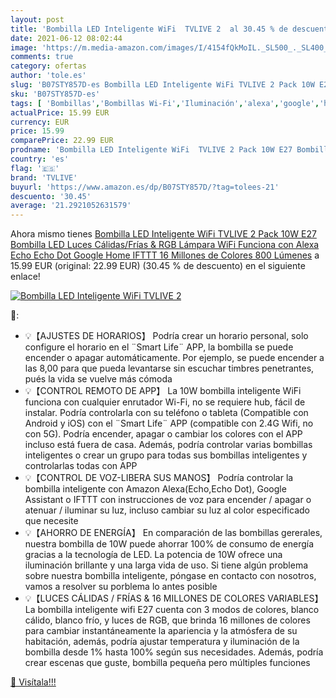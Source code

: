 ```yaml
---
layout: post
title: 'Bombilla LED Inteligente WiFi  TVLIVE 2  al 30.45 % de descuento'
date: 2021-06-12 08:02:44
image: 'https://m.media-amazon.com/images/I/4154fQkMoIL._SL500_._SL400_.jpg'
comments: true
category: ofertas
author: 'tole.es'
slug: 'B07STY857D-es Bombilla LED Inteligente WiFi TVLIVE 2 Pack 10W E27...'
sku: 'B07STY857D-es'
tags: [ 'Bombillas','Bombillas Wi-Fi','Iluminación','alexa','google','home','ifttt','tvlive', ]
actualPrice: 15.99 EUR
currency: EUR
price: 15.99
comparePrice: 22.99 EUR
prodname: 'Bombilla LED Inteligente WiFi  TVLIVE 2 Pack 10W E27 Bombilla LED Luces Cálidas/Frías & RGB  Lámpara WiFi Funciona con Alexa  Echo  Echo Dot  Google Home IFTTT  16 Millones de Colores  800 Lúmenes'
country: 'es'
flag: '🇪🇸'
brand: 'TVLIVE'
buyurl: 'https://www.amazon.es/dp/B07STY857D/?tag=tolees-21'
descuento: '30.45'
average: '21.2921052631579'
---
```


Ahora mismo tienes [Bombilla LED Inteligente WiFi  TVLIVE 2 Pack 10W E27 Bombilla LED Luces Cálidas/Frías & RGB  Lámpara WiFi Funciona con Alexa  Echo  Echo Dot  Google Home IFTTT  16 Millones de Colores  800 Lúmenes](https://www.amazon.es/dp/B07STY857D/?tag=tolees-21) a 15.99 EUR (original: 22.99 EUR) (30.45 %  de descuento) en el siguiente enlace!

[![Bombilla LED Inteligente WiFi  TVLIVE 2 ](https://m.media-amazon.com/images/I/4154fQkMoIL._SL500_._SL400_.jpg)](https://www.amazon.es/dp/B07STY857D/?tag=tolees-21)

🔎:

- 💡【AJUSTES DE HORARIOS】 Podría crear un horario personal, solo configure el horario en el ¨Smart Life¨ APP, la bombilla se puede encender o apagar automáticamente. Por ejemplo, se puede encender a las 8,00 para que pueda levantarse sin escuchar timbres penetrantes, pués la vida se vuelve más cómoda
- 💡【CONTROL REMOTO DE APP】 La 10W bombilla inteligente WiFi funciona con cualquier enrutador Wi-Fi, no se requiere hub, fácil de instalar. Podría controlarla con su teléfono o tableta (Compatible con Android y iOS) con el ¨Smart Life¨ APP (compatible con 2.4G Wifi, no con 5G). Podría encender, apagar o cambiar los colores con el APP incluso está fuera de casa. Además, podría controlar varias bombillas inteligentes o crear un grupo para todas sus bombillas inteligentes y controlarlas todas con APP
- 💡【CONTROL DE VOZ-LIBERA SUS MANOS】 Podría controlar la bombilla inteligente con Amazon Alexa(Echo,Echo Dot), Google Assistant o IFTTT con instrucciones de voz para encender / apagar o atenuar / iluminar su luz, incluso cambiar su luz al color especificado que necesite
- 💡【AHORRO DE ENERGÍA】 En comparación de las bombillas gererales, nuestra bombilla de 10W puede ahorrar 100% de consumo de energía gracias a la tecnología de LED. La potencia de 10W ofrece una iluminación brillante y una larga vida de uso. Si tiene algún problema sobre nuestra bombilla inteligente, póngase en contacto con nosotros, vamos a resolver su porblema lo antes posible
- 💡【LUCES CÁLIDAS / FRÍAS & 16 MILLONES DE COLORES VARIABLES】 La bombilla inteligente wifi E27 cuenta con 3 modos de colores, blanco cálido, blanco frío, y luces de RGB, que brinda 16 millones de colores para cambiar instantáneamente la apariencia y la atmósfera de su habitación, además, podría ajustar temperatura y iluminación de la bombilla desde 1% hasta 100% según sus necesidades. Además, podría crear escenas que guste, bombilla pequeña pero múltiples funciones

[🛒 Visítala!!!](https://www.amazon.es/dp/B07STY857D/?tag=tolees-21)
